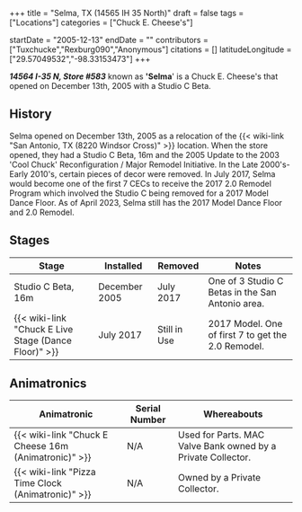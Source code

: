 +++
title = "Selma, TX (14565 IH 35 North)"
draft = false
tags = ["Locations"]
categories = ["Chuck E. Cheese's"]


startDate = "2005-12-13"
endDate = ""
contributors = ["Tuxchucke","Rexburg090","Anonymous"]
citations = []
latitudeLongitude = ["29.57049532","-98.33153473"]
+++

***14564 I-35 N, Store #583*** known as **'Selma**' is a Chuck E. Cheese's that opened on December 13th, 2005 with a Studio C Beta.

## History

Selma opened on December 13th, 2005 as a relocation of the {{< wiki-link "San Antonio, TX (8220 Windsor Cross)" >}} location. When the store opened, they had a Studio C Beta, 16m and the 2005 Update to the 2003 'Cool Chuck' Reconfiguration / Major Remodel Initiative. In the Late 2000's-Early 2010's, certain pieces of decor were removed. In July 2017, Selma would become one of the first 7 CECs to receive the 2017 2.0 Remodel Program which involved the Studio C being removed for a 2017 Model Dance Floor. As of April 2023, Selma still has the 2017 Model Dance Floor and 2.0 Remodel.

## Stages

| Stage                                                      | Installed     | Removed      | Notes                                              |
|------------------------------------------------------------|---------------|--------------|----------------------------------------------------|
| Studio C Beta, 16m                                         | December 2005 | July 2017    | One of 3 Studio C Betas in the San Antonio area.   |
| {{< wiki-link "Chuck E Live Stage (Dance Floor)" >}} | July 2017     | Still in Use | 2017 Model. One of first 7 to get the 2.0 Remodel. |

## Animatronics

| Animatronic                                                | Serial Number | Whereabouts                                                  |
|------------------------------------------------------------|---------------|--------------------------------------------------------------|
| {{< wiki-link "Chuck E Cheese 16m (Animatronic)" >}} | N/A           | Used for Parts. MAC Valve Bank owned by a Private Collector. |
| {{< wiki-link "Pizza Time Clock (Animatronic)" >}}   | N/A           | Owned by a Private Collector.                                |